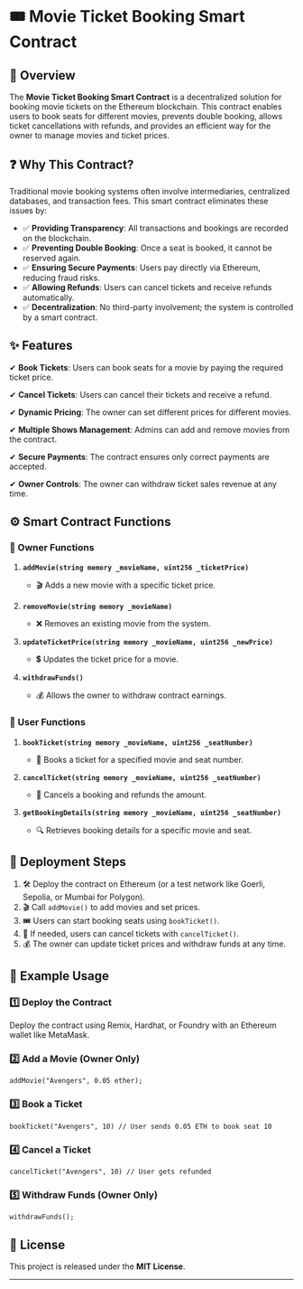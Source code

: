 # 🎟️ Movie Ticket Booking Smart Contract

## 📌 Overview

The **Movie Ticket Booking Smart Contract** is a decentralized solution for booking movie tickets on the Ethereum blockchain. This contract enables users to book seats for different movies, prevents double booking, allows ticket cancellations with refunds, and provides an efficient way for the owner to manage movies and ticket prices.

## ❓ Why This Contract?

Traditional movie booking systems often involve intermediaries, centralized databases, and transaction fees. This smart contract eliminates these issues by:

- ✅ **Providing Transparency**: All transactions and bookings are recorded on the blockchain.
- ✅ **Preventing Double Booking**: Once a seat is booked, it cannot be reserved again.
- ✅ **Ensuring Secure Payments**: Users pay directly via Ethereum, reducing fraud risks.
- ✅ **Allowing Refunds**: Users can cancel tickets and receive refunds automatically.
- ✅ **Decentralization**: No third-party involvement; the system is controlled by a smart contract.

## ✨ Features

✔ **Book Tickets**: Users can book seats for a movie by paying the required ticket price.

✔ **Cancel Tickets**: Users can cancel their tickets and receive a refund.

✔ **Dynamic Pricing**: The owner can set different prices for different movies.

✔ **Multiple Shows Management**: Admins can add and remove movies from the contract.

✔ **Secure Payments**: The contract ensures only correct payments are accepted.

✔ **Owner Controls**: The owner can withdraw ticket sales revenue at any time.

## ⚙ Smart Contract Functions

### 🔑 Owner Functions

1. **`addMovie(string memory _movieName, uint256 _ticketPrice)`**

   - 🎬 Adds a new movie with a specific ticket price.

2. **`removeMovie(string memory _movieName)`**

   - ❌ Removes an existing movie from the system.

3. **`updateTicketPrice(string memory _movieName, uint256 _newPrice)`**

   - 💲 Updates the ticket price for a movie.

4. **`withdrawFunds()`**
   - 💰 Allows the owner to withdraw contract earnings.

### 🎫 User Functions

1. **`bookTicket(string memory _movieName, uint256 _seatNumber)`**

   - 🛒 Books a ticket for a specified movie and seat number.

2. **`cancelTicket(string memory _movieName, uint256 _seatNumber)`**

   - 🔄 Cancels a booking and refunds the amount.

3. **`getBookingDetails(string memory _movieName, uint256 _seatNumber)`**
   - 🔍 Retrieves booking details for a specific movie and seat.

## 🚀 Deployment Steps

1. 🛠️ Deploy the contract on Ethereum (or a test network like Goerli, Sepolia, or Mumbai for Polygon).
2. 🎬 Call `addMovie()` to add movies and set prices.
3. 🎟️ Users can start booking seats using `bookTicket()`.
4. 🔄 If needed, users can cancel tickets with `cancelTicket()`.
5. 💰 The owner can update ticket prices and withdraw funds at any time.

## 📝 Example Usage

### 1️⃣ Deploy the Contract

Deploy the contract using Remix, Hardhat, or Foundry with an Ethereum wallet like MetaMask.

### 2️⃣ Add a Movie (Owner Only)

```solidity
addMovie("Avengers", 0.05 ether);
```

### 3️⃣ Book a Ticket

```solidity
bookTicket("Avengers", 10) // User sends 0.05 ETH to book seat 10
```

### 4️⃣ Cancel a Ticket

```solidity
cancelTicket("Avengers", 10) // User gets refunded
```

### 5️⃣ Withdraw Funds (Owner Only)

```solidity
withdrawFunds();
```

## 📜 License

This project is released under the **MIT License**.

---
